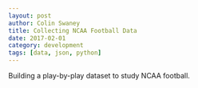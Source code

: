 ```yaml
---
layout: post
author: Colin Swaney
title: Collecting NCAA Football Data
date: 2017-02-01
category: development
tags: [data, json, python]
---
```


Building a play-by-play dataset to study NCAA football.
